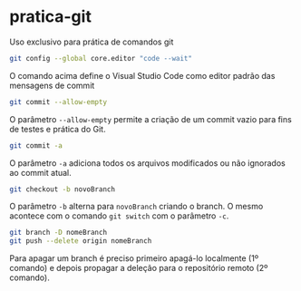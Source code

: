 # pratica-git
Uso exclusivo para prática de comandos git

~~~bash
git config --global core.editor "code --wait"
~~~

O comando acima define o Visual Studio Code como editor padrão das mensagens de commit

~~~bash
git commit --allow-empty
~~~

O parâmetro `--allow-empty` permite a criação de um commit vazio para fins de testes e prática do Git.

~~~bash
git commit -a 
~~~

O parâmetro `-a` adiciona todos os arquivos modificados ou não ignorados ao commit atual.

~~~bash
git checkout -b novoBranch
~~~

O parâmetro `-b` alterna  para `novoBranch` criando o branch. O mesmo acontece com o comando `git switch` com o parâmetro `-c`.

~~~bash
git branch -D nomeBranch
git push --delete origin nomeBranch
~~~

Para apagar um branch é preciso primeiro apagá-lo localmente (1º comando) e depois propagar a deleção para o repositório remoto (2º comando).